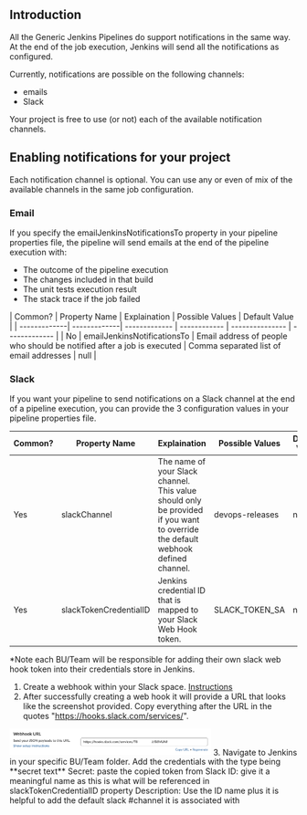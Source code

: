 ## Introduction

All the Generic Jenkins Pipelines do support notifications in the same way.  
At the end of the job execution, Jenkins will send all the notifications as configured.

Currently, notifications are possible on the following channels:
* emails
* Slack

Your project is free to use (or not) each of the available notification channels.


## Enabling notifications for your project
Each notification channel is optional.  You can use any or even of mix of the available channels in the same job configuration.

### Email
If you specify the emailJenkinsNotificationsTo property in your pipeline properties file, the pipeline will send emails at the end of the pipeline execution with:
* The outcome of the pipeline execution
* The changes included in that build
* The unit tests execution result
* The stack trace if the job failed

| Common? | Property Name | Explaination | Possible Values | Default Value |
| -------------| -------------| ------------- | ------------ | --------------- | ------------- |
| No | emailJenkinsNotificationsTo | Email address of people who should be notified after a job is executed | Comma separated list of email addresses | null |

### Slack
If you want your pipeline to send notifications on a Slack channel at the end of a pipeline execution, you can provide the 3 configuration values in your pipeline properties file.

| Common? | Property Name | Explaination | Possible Values | Default Value |
| -------------| ------------- | ------------ | --------------- | ------------- |
| Yes | slackChannel | The name of your Slack channel. This value should only be provided if you want to override the default webhook defined channel. | devops-releases | null |
| Yes | slackTokenCredentialID | Jenkins credential ID that is mapped to your Slack Web Hook token. | SLACK_TOKEN_SA | null |

*Note each BU/Team will be responsible for adding their own slack web hook token into their credentials store in Jenkins.  
1. Create a webhook within your Slack space. [Instructions](https://get.slack.help/hc/en-us/articles/115005265063-Incoming-WebHooks-for-Slack)
2. After successfully creating a web hook it will provide a URL that looks like the screenshot provided. Copy everything after the URL in the quotes "https://hooks.slack.com/services/".
<img src="images/slack_webhook.png" width="70%" height="70%">
3. Navigate to Jenkins in your specific BU/Team folder. Add the credentials with the type being **secret text**
Secret: paste the copied token from Slack
ID: give it a meaningful name as this is what will be referenced in slackTokenCredentialID property
Description: Use the ID name plus it is helpful to add the default slack #channel it is associated with 
